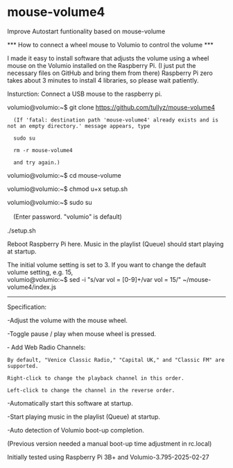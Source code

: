 # mouse-volume4
Improve Autostart funtionality based on mouse-volume


*** How to connect a wheel mouse to Volumio to control the volume ***

I made it easy to install software that adjusts the volume using a wheel mouse on the Volumio installed on the Raspberry Pi.
(I just put the necessary files on GitHub and bring them from there)
Raspberry Pi zero takes about 3 minutes to install 4 libraries, so please wait patiently.

Insturction:
Connect a USB mouse to the raspberry pi.

volumio@volumio:~$ git clone https://github.com/tullyz/mouse-volume4

	  (If 'fatal: destination path 'mouse-volume4' already exists and is not an empty directory.' message appears, type 
  
	  sudo su
  
	  rm -r mouse-volume4 
  
	  and try again.)
  
volumio@volumio:~$ cd mouse-volume

volumio@volumio:~$ chmod u+x setup.sh

volumio@volumio:~$ sudo su

　(Enter password. "volumio" is default)
 
./setup.sh

Reboot Raspberry Pi here.
Music in the playlist (Queue) should start playing at startup.

The initial volume setting is set to 3.
If you want to change the default volume setting, e.g. 15,  
volumio@volumio:~$ sed -i "s/var vol = [0-9]\+/var vol = 15/" ~/mouse-volume4/index.js




-----------------
Specification:

-Adjust the volume with the mouse wheel.

-Toggle pause / play when mouse wheel is pressed.

‐ Add Web Radio Channels:

    By default, "Venice Classic Radio," "Capital UK," and "Classic FM" are supported.

    Right-click to change the playback channel in this order.

    Left-click to change the channel in the reverse order.

-Automatically start this software at startup.

-Start playing music in the playlist (Queue) at startup. 

-Auto detection of Volumio boot-up completion. 

(Previous version needed a manual boot-up time adjustment in rc.local)


Initially tested using Raspberry Pi 3B+ and Volumio-3.795-2025-02-27





